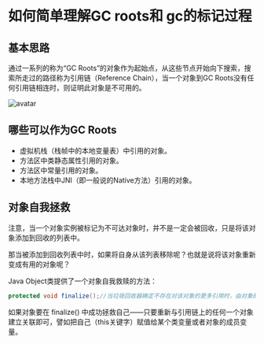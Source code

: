 # 如何简单理解GC roots和 gc的标记过程

## 基本思路
 
 通过一系列的称为“GC Roots”的对象作为起始点，从这些节点开始向下搜索，搜索所走过的路径称为引用链（Reference Chain），当一个对象到GC Roots没有任何引用链相连时，则证明此对象是不可用的。 
 
 ![avatar](https://img-blog.csdn.net/20180417100126811?watermark/2/text/aHR0cHM6Ly9ibG9nLmNzZG4ubmV0L0xpbl93ajE5OTU=/font/5a6L5L2T/fontsize/400/fill/I0JBQkFCMA==/dissolve/70)
 
 
## 哪些可以作为GC Roots
 - 虚拟机栈（栈帧中的本地变量表）中引用的对象。
 - 方法区中类静态属性引用的对象。
 - 方法区中常量引用的对象。
 - 本地方法栈中JNI（即一般说的Native方法）引用的对象。
 
## 对象自我拯救
注意，当一个对象实例被标记为不可达对象时，并不是一定会被回收，只是将该对象添加到回收的列表中。 

那当被添加到回收列表中时，如果将自身从该列表移除呢？也就是说将该对象重新变成有用的对象呢？ 

Java Object类提供了一个对象自我救赎的方法：

```java
protected void finalize();//当垃圾回收器确定不存在对该对象的更多引用时，由对象的垃圾回收器调用此方法。
```

如果对象要在 finalize() 中成功拯救自己——只要重新与引用链上的任何一个对象建立关联即可，譬如把自己（this关键字）赋值给某个类变量或者对象的成员变量。 



